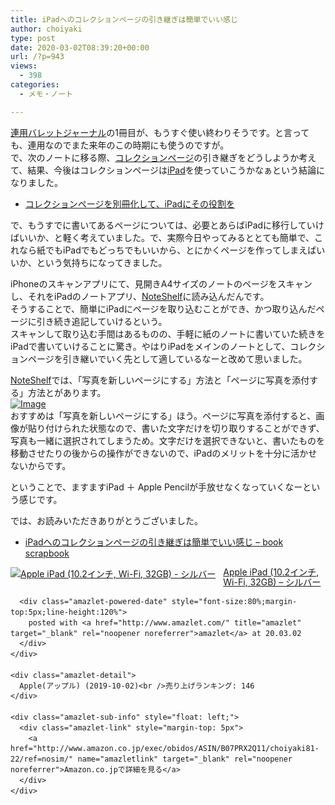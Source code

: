 ```yaml
---
title: iPadへのコレクションページの引き継ぎは簡単でいい感じ
author: choiyaki
type: post
date: 2020-03-02T08:39:20+00:00
url: /?p=943
views:
  - 398
categories:
  - メモ・ノート

---
```

[連用バレットジャーナル][1]の1冊目が、もうすぐ使い終わりそうです。と言っても、連用なのでまた来年のこの時期にも使うのですが。  
で、次のノートに移る際、[コレクションページ][2]の引き継ぎをどうしようか考えて、結果、今後はコレクションページは[iPad][3]を使っていこうかなぁという結論になりました。

  * [コレクションページを別冊化して、iPadにその役割を][4]

で、もうすでに書いてあるページについては、必要とあらばiPadに移行していけばいいか、と軽く考えていました。で、実際今日やってみるととても簡単で、これなら紙でもiPadでもどっちでもいいから、とにかくページを作ってしまえばいいか、という気持ちになってきました。

iPhoneのスキャンアプリにて、見開きA4サイズのノートのページをスキャンし、それをiPadのノートアプリ、[NoteShelf][5]に読み込んだんです。  
そうすることで、簡単にiPadにページを取り込むことができ、かつ取り込んだページに引き続き追記していけるという。  
スキャンして取り込む手間はあるものの、手軽に紙のノートに書いていた続きをiPadで書いていけることに驚き。やはりiPadをメインのノートとして、コレクションページを引き継いでいく先として適しているなーと改めて思いました。

[NoteShelf][5]では、「写真を新しいページにする」方法と「ページに写真を添付する」方法とがあります。  
[![Image][6]][7]  
おすすめは「写真を新しいページにする」ほう。ページに写真を添付すると、画像が貼り付けられた状態なので、書いた文字だけを切り取りすることができず、写真も一緒に選択されてしまうため。文字だけを選択できないと、書いたものを移動させたりの後からの操作ができないので、iPadのメリットを十分に活かせないからです。

ということで、ますますiPad ＋ Apple Pencilが手放せなくなっていくなーという感じです。

では、お読みいただきありがとうございました。

  * [iPadへのコレクションページの引き継ぎは簡単でいい感じ &#8211; book scrapbook][8]

<div class="amazlet-box" style="margin-bottom:0px;">
  <div class="amazlet-image" style="float:left;margin:0px 12px 1px 0px;">
    <a href="http://www.amazon.co.jp/exec/obidos/ASIN/B07PRX2Q11/choiyaki81-22/ref=nosim/" name="amazletlink" target="_blank" rel="noopener noreferrer"><img src="https://i2.wp.com/images-fe.ssl-images-amazon.com/images/I/41BNacLh3QL._SL160_.jpg?w=660&#038;ssl=1" alt="Apple iPad (10.2インチ, Wi-Fi, 32GB) - シルバー" style="border: none;" data-recalc-dims="1" /></a>
  </div>
  
  <div class="amazlet-info" style="line-height:120%; margin-bottom: 10px">
    <div class="amazlet-name" style="margin-bottom:10px;line-height:120%">
      <a href="http://www.amazon.co.jp/exec/obidos/ASIN/B07PRX2Q11/choiyaki81-22/ref=nosim/" name="amazletlink" target="_blank" rel="noopener noreferrer">Apple iPad (10.2インチ, Wi-Fi, 32GB) &#8211; シルバー</a></p> 
      
      <div class="amazlet-powered-date" style="font-size:80%;margin-top:5px;line-height:120%">
        posted with <a href="http://www.amazlet.com/" title="amazlet" target="_blank" rel="noopener noreferrer">amazlet</a> at 20.03.02
      </div>
    </div>
    
    <div class="amazlet-detail">
      Apple(アップル) (2019-10-02)<br />売り上げランキング: 146
    </div>
    
    <div class="amazlet-sub-info" style="float: left;">
      <div class="amazlet-link" style="margin-top: 5px">
        <a href="http://www.amazon.co.jp/exec/obidos/ASIN/B07PRX2Q11/choiyaki81-22/ref=nosim/" name="amazletlink" target="_blank" rel="noopener noreferrer">Amazon.co.jpで詳細を見る</a>
      </div>
    </div>
  </div>
  
  <div class="amazlet-footer" style="clear: left">
  </div>
</div>

 [1]: https://scrapbox.io/choiyaki-hondana/%E9%80%A3%E7%94%A8%E3%83%90%E3%83%AC%E3%83%83%E3%83%88%E3%82%B8%E3%83%A3%E3%83%BC%E3%83%8A%E3%83%AB
 [2]: https://scrapbox.io/choiyaki-hondana/%E3%82%B3%E3%83%AC%E3%82%AF%E3%82%B7%E3%83%A7%E3%83%B3%E3%83%9A%E3%83%BC%E3%82%B8
 [3]: https://scrapbox.io/choiyaki-hondana/iPad
 [4]: https://choiyaki.com/?p=932
 [5]: https://scrapbox.io/choiyaki-hondana/NoteShelf
 [6]: https://gyazo.com/a096587573ba618268967741aea41848/thumb/1000
 [7]: https://gyazo.com/a096587573ba618268967741aea41848
 [8]: https://scrapbox.io/choiyaki-hondana/iPad%E3%81%B8%E3%81%AE%E3%82%B3%E3%83%AC%E3%82%AF%E3%82%B7%E3%83%A7%E3%83%B3%E3%83%9A%E3%83%BC%E3%82%B8%E3%81%AE%E5%BC%95%E3%81%8D%E7%B6%99%E3%81%8E%E3%81%AF%E7%B0%A1%E5%8D%98%E3%81%A7%E3%81%84%E3%81%84%E6%84%9F%E3%81%98